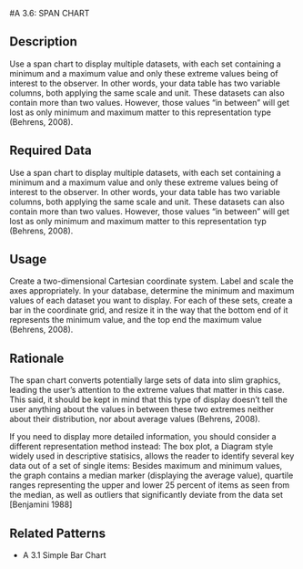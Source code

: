 

#A 3.6: SPAN CHART


## Description

Use a span chart to display multiple datasets, with each set containing a minimum and a maximum value and only these extreme values being of interest to the observer. In other words, your data table has two variable columns, both applying the same scale and unit. These datasets can also contain more than two values. However, those values “in between” will get lost as only minimum and maximum matter to this representation type (Behrens, 2008).


## Required Data

Use a span chart to display multiple datasets, with each set containing a minimum and a maximum value and only these extreme values being of interest to the observer. In other words, your data table has two variable columns, both applying the same scale and unit. These datasets can also contain more than two values. However, those values “in between” will get lost as only minimum and maximum matter to this representation typ (Behrens, 2008).


## Usage

Create a two-dimensional Cartesian coordinate system. Label and scale the axes appropriately. In your database, determine the minimum and maximum values of each dataset you want to display. For each of these sets, create a bar in the coordinate grid, and resize it in the way that the bottom end of it represents the minimum value, and the top end the maximum value (Behrens, 2008).


## Rationale

The span chart converts potentially large sets of data into slim graphics, leading the user’s attention to the extreme values that matter in this case. This said, it should be kept in mind that this type of display doesn’t tell the user anything about the values in between these two extremes neither about their distribution, nor about average values (Behrens, 2008).

If you need to display more detailed information, you should consider a different representation method instead: The box plot, a  Diagram style widely used in descriptive statisics, allows the reader to identify several key data out of a set of single items:
Besides maximum and minimum values, the graph contains a median marker (displaying the average value), quartile ranges representing the upper and lower 25 percent of items as seen from the median, as well as outliers that significantly deviate from the data set [Benjamini 1988]


## Related Patterns

* A 3.1 Simple Bar Chart

